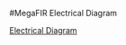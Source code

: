 #MegaFIR Electrical Diagram

[Electrical Diagram](https://github.com/MakeInBelgium/No-Touch-IR-Thermometer/tree/master/Pictures/MegaFIR_ElectricalDiagram_v001.png)
